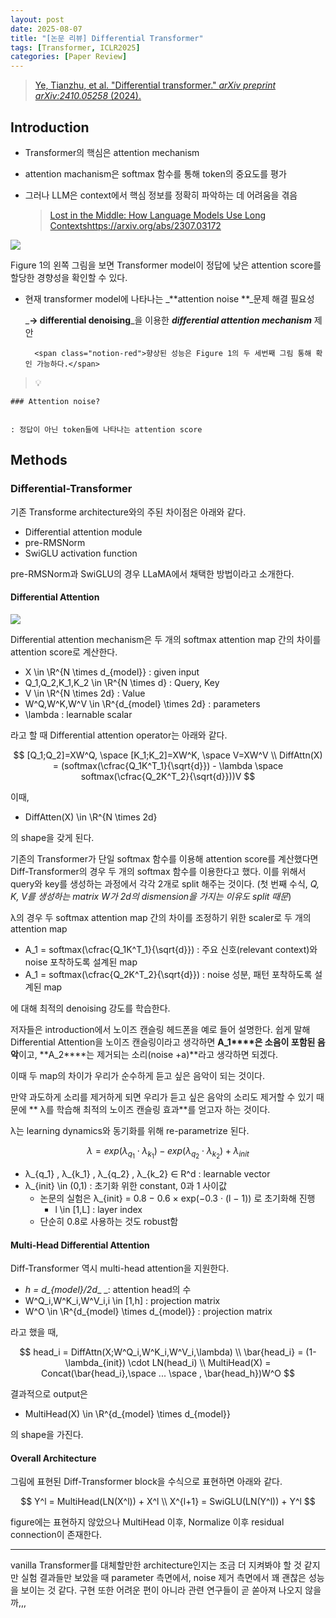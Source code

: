 ```yaml
---
layout: post
date: 2025-08-07
title: "[논문 리뷰] Differential Transformer"
tags: [Transformer, ICLR2025]
categories: [Paper Review]
---
```


> [Ye, Tianzhu, et al. "Differential transformer." ](https://arxiv.org/abs/2410.05258)[_arXiv preprint arXiv:2410.05258_](https://arxiv.org/abs/2410.05258)[ (2024).](https://arxiv.org/abs/2410.05258)



## Introduction

- Transformer의 핵심은 attention mechanism
- attention machanism은 softmax 함수를 통해 token의 중요도를 평가
- 그러나 LLM은 context에서 핵심 정보를 정확히 파악하는 데 어려움을 겪음

	> [Lost in the Middle: How Language Models Use Long Contextshttps://arxiv.org/abs/2307.03172](https://arxiv.org/abs/2307.03172)


![](https://prod-files-secure.s3.us-west-2.amazonaws.com/542b861c-36a8-4051-84e5-8804b6728dba/9083ea56-691a-4752-ae26-47f403431ac8/image.png?X-Amz-Algorithm=AWS4-HMAC-SHA256&X-Amz-Content-Sha256=UNSIGNED-PAYLOAD&X-Amz-Credential=ASIAZI2LB466TIFPCCJQ%2F20250911%2Fus-west-2%2Fs3%2Faws4_request&X-Amz-Date=20250911T060125Z&X-Amz-Expires=3600&X-Amz-Security-Token=IQoJb3JpZ2luX2VjEJX%2F%2F%2F%2F%2F%2F%2F%2F%2F%2FwEaCXVzLXdlc3QtMiJHMEUCIQDbmiwtqWj7YvFBYngQjVF%2Fw7YfpT6BYb2we4Z4Dh89GgIgLy6gYDcbKbU1e9DH8WV%2Fj8uLLBIv4GPYz%2FiAtMNjxUsqiAQI%2Fv%2F%2F%2F%2F%2F%2F%2F%2F%2F%2FARAAGgw2Mzc0MjMxODM4MDUiDE8IcrgftUGUO4eqGCrcA0KM%2FSO7e5ti%2BC9sutWnSSeyh8Pm7IiJis2ERAZWMElSpZcE0MYESdD%2F78kh%2BWeljjhgUwt9ZWGVrr8hKdvJrBKXymaQKL7wZHAdyiRlLiXDCIFAb45QWon7nN8IOPJywrDWsmcu5%2BXk0njEy8MV%2FHbzc9GnRxite8nmnSq5Y639eGuy1n%2BzDmEmnxmi3u9w%2BHehLQpCHfv0G%2Bu%2BMUVAC9HuL0JOqrA0Lq2M3vvVh1lo8BWvS%2FjFIZHwiHknyIXSeHrmSt%2BDvsIMrB7FtIauBQofbBZ%2F7xCRFssi2X4ohQWZQ%2B21djOBuBlevO5pnYud%2BYi74dsco5ExObCGdj6pB6g3moax93VeeqyLL05KjYmc%2BMU7yJs6msPTYb%2BeP5Ozu9IGz0UhCT8hN6ElsvGZTgR8bjdhovVaw2buLfb57dQa8CcdV2xLYAFda0DmEDK4nyv6sAYsceUNUMnaoINFThq1JRzhR8A4yRBGEawCAAjBBW9m0XnaAnDqDo06fbOPlCp6IijZA6TRPvZ%2Bt0F3WTlrHWpHV1XNEkoSkruQe%2Bfdth9%2FyxdzHQBTK9JmlLpaDjWOD767W5iwZfSGjnzrHIeSqO44hHi1Ofk9Kaickhd7aVjoWmoKAxRKervEMP2qicYGOqUBxWIvk0H%2FuhX6rXno8yP9NKYvRkRHJX7PZiVP%2FWEIdG3bhAc4n5pR2OqCLl6%2FazDRtcxsyMHV%2BaXsNsXQfpItYBtNY8aXd1xGoNYp5e92yqw5H8MQ%2F6FApEnjtj0QfU0SPir6FcTvc21Fh8B5Rb%2Fy5qzzpteONqakNvmdBfwRyYuvvlfspGI5CxckGtD2lbjwSU%2B2lMOScvr%2BO42klWYsK5RqnBQi&X-Amz-Signature=d2011dba563f7e5c0b004a8c0e4e7d3a764a2fb556a8b950e5fcc23e972426d4&X-Amz-SignedHeaders=host&x-amz-checksum-mode=ENABLED&x-id=GetObject)


Figure 1의 왼쪽 그림을 보면 Transformer model이 정답에 낮은 attention score를 할당한 경향성을 확인할 수 있다.

- 현재 transformer model에 나타나는 _**attention noise **_문제 해결 필요성

	_**→ differential denoising**_을 이용한 _**differential attention mechanism**_ 제안


		<span class="notion-red">향상된 성능은 Figure 1의 두 세번째 그림 통해 확인 가능하다.</span>


> 💡 


	### Attention noise?


	: 정답이 아닌 token들에 나타나는 attention score



## Methods



### Differential-Transformer


기존 Transforme architecture와의 주된 차이점은 아래와 같다.

- Differential attention module
- pre-RMSNorm
- SwiGLU activation function

pre-RMSNorm과 SwiGLU의 경우 LLaMA에서 채택한 방법이라고 소개한다.



#### Differential Attention


![](https://prod-files-secure.s3.us-west-2.amazonaws.com/542b861c-36a8-4051-84e5-8804b6728dba/116d70b2-1963-4810-9167-f4c7d8a06e8f/image.png?X-Amz-Algorithm=AWS4-HMAC-SHA256&X-Amz-Content-Sha256=UNSIGNED-PAYLOAD&X-Amz-Credential=ASIAZI2LB466TIFPCCJQ%2F20250911%2Fus-west-2%2Fs3%2Faws4_request&X-Amz-Date=20250911T060125Z&X-Amz-Expires=3600&X-Amz-Security-Token=IQoJb3JpZ2luX2VjEJX%2F%2F%2F%2F%2F%2F%2F%2F%2F%2FwEaCXVzLXdlc3QtMiJHMEUCIQDbmiwtqWj7YvFBYngQjVF%2Fw7YfpT6BYb2we4Z4Dh89GgIgLy6gYDcbKbU1e9DH8WV%2Fj8uLLBIv4GPYz%2FiAtMNjxUsqiAQI%2Fv%2F%2F%2F%2F%2F%2F%2F%2F%2F%2FARAAGgw2Mzc0MjMxODM4MDUiDE8IcrgftUGUO4eqGCrcA0KM%2FSO7e5ti%2BC9sutWnSSeyh8Pm7IiJis2ERAZWMElSpZcE0MYESdD%2F78kh%2BWeljjhgUwt9ZWGVrr8hKdvJrBKXymaQKL7wZHAdyiRlLiXDCIFAb45QWon7nN8IOPJywrDWsmcu5%2BXk0njEy8MV%2FHbzc9GnRxite8nmnSq5Y639eGuy1n%2BzDmEmnxmi3u9w%2BHehLQpCHfv0G%2Bu%2BMUVAC9HuL0JOqrA0Lq2M3vvVh1lo8BWvS%2FjFIZHwiHknyIXSeHrmSt%2BDvsIMrB7FtIauBQofbBZ%2F7xCRFssi2X4ohQWZQ%2B21djOBuBlevO5pnYud%2BYi74dsco5ExObCGdj6pB6g3moax93VeeqyLL05KjYmc%2BMU7yJs6msPTYb%2BeP5Ozu9IGz0UhCT8hN6ElsvGZTgR8bjdhovVaw2buLfb57dQa8CcdV2xLYAFda0DmEDK4nyv6sAYsceUNUMnaoINFThq1JRzhR8A4yRBGEawCAAjBBW9m0XnaAnDqDo06fbOPlCp6IijZA6TRPvZ%2Bt0F3WTlrHWpHV1XNEkoSkruQe%2Bfdth9%2FyxdzHQBTK9JmlLpaDjWOD767W5iwZfSGjnzrHIeSqO44hHi1Ofk9Kaickhd7aVjoWmoKAxRKervEMP2qicYGOqUBxWIvk0H%2FuhX6rXno8yP9NKYvRkRHJX7PZiVP%2FWEIdG3bhAc4n5pR2OqCLl6%2FazDRtcxsyMHV%2BaXsNsXQfpItYBtNY8aXd1xGoNYp5e92yqw5H8MQ%2F6FApEnjtj0QfU0SPir6FcTvc21Fh8B5Rb%2Fy5qzzpteONqakNvmdBfwRyYuvvlfspGI5CxckGtD2lbjwSU%2B2lMOScvr%2BO42klWYsK5RqnBQi&X-Amz-Signature=9757a578215ed5d87843475a3f0a481394708093f6d546579519a59bc08da29c&X-Amz-SignedHeaders=host&x-amz-checksum-mode=ENABLED&x-id=GetObject)


Differential attention mechanism은 두 개의 softmax attention map 간의 차이를 attention score로 계산한다.

- X \in \R^{N \times d\_{model}} : given input
- Q\_1,Q\_2,K\_1,K\_2 \in \R^{N \times d} : Query, Key
- V \in \R^{N \times 2d} : Value
- W^Q,W^K,W^V \in \R^{d\_{model} \times 2d} : parameters
- \lambda : learnable scalar

라고 할 때 Differential attention operator는 아래와 같다.


$$
[Q_1;Q_2]=XW^Q, \space [K_1;K_2]=XW^K, \space V=XW^V \\
DiffAttn(X) = (softmax(\cfrac{Q_1K^T_1}{\sqrt{d}}) - \lambda \space softmax(\cfrac{Q_2K^T_2}{\sqrt{d}}))V
$$


이때,

- DiffAtten(X) \in \R^{N \times 2d}

의 shape을 갖게 된다.


기존의 Transformer가 단일 softmax 함수를 이용해 attention score를 계산했다면 Diff-Transformer의 경우 두 개의 softmax 함수를 이용한다고 했다. 이를 위해서 query와 key를 생성하는 과정에서 각각 2개로 split 해주는 것이다. <span class="notion-red">(첫 번째 수식, </span><span class="notion-red">_Q, K, V를 생성하는 matrix W가 2d의 dismension을 가지는 이유도 split 때문_</span><span class="notion-red">)</span>


 λ의 경우 두 softmax attention map 간의 차이를 조정하기 위한 scaler로 두 개의 attention map

- A\_1 = softmax(\cfrac{Q\_1K^T\_1}{\sqrt{d}}) : 주요 신호(relevant context)와 noise 포착하도록 설계된 map
- A\_1 = softmax(\cfrac{Q\_2K^T\_2}{\sqrt{d}}) : noise 성분, 패턴 포착하도록 설계된 map 

에 대해 최적의 denoising 강도를 학습한다.


저자들은 introduction에서 노이즈 캔슬링 헤드폰을 예로 들어 설명한다. 쉽게 말해 Differential Attention을 노이즈 캔슬링이라고 생각하면 **A\_1****은 소음이 포함된 음악**이고, **A\_2****는 제거되는 소리(noise +a)**라고 생각하면 되겠다. 


이때 두 map의 차이가 우리가 순수하게 듣고 싶은 음악이 되는 것이다. 


만약 과도하게 소리를 제거하게 되면 우리가 듣고 싶은 음악의 소리도 제거할 수 있기 때문에 ** λ를 학습해 최적의 노이즈 캔슬링 효과**를 얻고자 하는 것이다.


λ는 learning dynamics와 동기화를 위해 re-parametrize 된다.


$$
\lambda = exp(\lambda_{q_1} \cdot \lambda_{k_1}) - exp(\lambda_{q_2} \cdot \lambda_{k_2}) + \lambda_{init}
$$

- λ\_{q\_1} , λ\_{k\_1} , λ\_{q\_2} , λ\_{k\_2} ∈ R^d : learnable vector
- λ\_{init} \in (0,1) : 초기화 위한 constant, 0과 1 사이값
	- 논문의 실험은 λ\_{init} = 0.8 − 0.6 × exp(−0.3 · (l − 1)) 로 초기화해 진행
		- l \in [1,L] : layer index
	- 단순히 0.8로 사용하는 것도 robust함


#### **Multi-Head Differential Attention**


Diff-Transformer 역시 multi-head attention을 지원한다.

- _h = d\_{model}/2d__ _: attention head의 수
- W^Q\_i,W^K\_i,W^V\_i,i \in [1,h] : projection matrix
- W^O \in \R^{d\_{model} \times d\_{model}} : projection matrix

라고 했을 때,


$$
head_i = DiffAttn(X;W^Q_i,W^K_i,W^V_i,\lambda) \\
\bar{head_i} = (1-\lambda_{init}) \cdot LN(head_i) \\
MultiHead(X) = Concat(\bar{head_i},\space ... \space , \bar{head_h})W^O
$$


결과적으로 output은

- MultiHead(X) \in \R^{d\_{model} \times d\_{model}}

의 shape을 가진다.



#### Overall Architecture


그림에 표현된 Diff-Transformer block을 수식으로 표현하면 아래와 같다.


$$
Y^l = MultiHead(LN(X^l)) + X^l \\
X^{l+1} = SwiGLU(LN(Y^l)) + Y^l
$$


figure에는 표현하지 않았으나 MultiHead 이후, Normalize 이후 residual connection이 존재한다.


---


vanilla Transformer를 대체할만한 architecture인지는 조금 더 지켜봐야 할 것 같지만 실험 결과들만 보았을 때 parameter 측면에서, noise 제거 측면에서 꽤 괜찮은 성능을 보이는 것 같다. 구현 또한 어려운 편이 아니라 관련 연구들이 곧 쏟아져 나오지 않을까,,,

